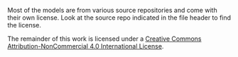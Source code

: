 Most of the models are from various source repositories and come with their own license. Look at the source repo indicated in the file header to find the license.

The remainder of this work is licensed under a <a rel="license" href="http://creativecommons.org/licenses/by-nc/4.0/">Creative Commons Attribution-NonCommercial 4.0 International License</a>.
